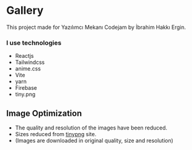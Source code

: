 # Gallery
This project made for Yazılımcı Mekanı Codejam by İbrahim Hakkı Ergin.
### I use technologies
- Reactjs
- Tailwindcss
- anime.css
- Vite
- yarn
- Firebase
- tiny.png
## Image Optimization
- The quality and resolution of the images have been reduced.
- Sizes reduced from [tinypng](https://tinypng.com/) site.
- (Images are downloaded in original quality, size and resolution)
